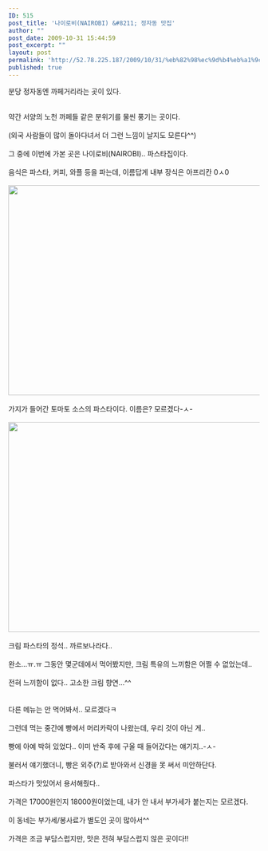 ```yaml
---
ID: 515
post_title: '나이로비(NAIROBI) &#8211; 정자동 맛집'
author: ""
post_date: 2009-10-31 15:44:59
post_excerpt: ""
layout: post
permalink: 'http://52.78.225.187/2009/10/31/%eb%82%98%ec%9d%b4%eb%a1%9c%eb%b9%84nairobi-%ec%a0%95%ec%9e%90%eb%8f%99-%eb%a7%9b%ec%a7%91/'
published: true
---
```

분당 정자동엔 까페거리라는 곳이 있다.

<div><br></div>

<div>약간 서양의 노천 까페들 같은 분위기를 물씬 풍기는 곳이다.</div>

<div><br></div>

<div>(외국 사람들이 많이 돌아다녀서 더 그런 느낌이 날지도 모른다^^)</div>

<div><br></div>

<div>그 중에 이번에 가본 곳은 나이로비(NAIROBI).. 파스타집이다.</div>

<div><br></div>

<div>음식은 파스타, 커피, 와플 등을 파는데, 이름답게 내부 장식은 아프리칸 0ㅅ0</div>

<div><br></div>

<div><img src="http://52.78.225.187/wp-content/uploads/1/4037766434.jpg" width="558" height="421" /></div>

<div><br></div>

<div>가지가 들어간 토마토 소스의 파스타이다. 이름은? 모르겠다-ㅅ-</div>

<div><br></div>

<div><img src="http://52.78.225.187/wp-content/uploads/1/8774081558.jpg" width="558" height="421" /><br></div>

<div><br></div>

<div>크림 파스타의 정석.. 까르보나라다..</div>

<div><br></div>

<div>완소...ㅠ.ㅠ 그동안 몇군데에서 먹어봤지만, 크림 특유의 느끼함은 어쩔 수 없었는데..</div>

<div><br></div>

<div>전혀 느끼함이 없다.. 고소한 크림 향연...^^</div>

<div><br></div>

<div><br></div>

<div>다른 메뉴는 안 먹어봐서.. 모르겠다ㅋ</div>

<div><br></div>

<div>그런데 먹는 중간에 빵에서 머리카락이 나왔는데, 우리 것이 아닌 게..</div>

<div><br></div>

<div>빵에 아예 박혀 있었다.. 이미 반죽 후에 구울 때 들어갔다는 얘기지..-ㅅ-</div>

<div><br></div>

<div>불러서 얘기했더니, 빵은 외주(?)로 받아와서 신경을 못 써서 미안하단다.</div>

<div><br></div>

<div>파스타가 맛있어서 용서해줬다..</div>

<div><br></div>

<div>가격은 17000원인지 18000원이었는데, 내가 안 내서 부가세가 붙는지는 모르겠다.</div>

<div><br></div>

<div>이 동네는 부가세/봉사료가 별도인 곳이 많아서^^</div>

<div><br></div>

<div>가격은 조금 부담스럽지만, 맛은 전혀 부담스럽지 않은 곳이다!!</div>